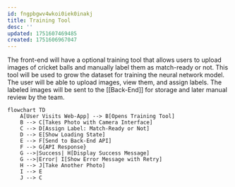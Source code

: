 ```yaml
---
id: fngpbgwv4wkoi0iek0inakj
title: Training Tool
desc: ''
updated: 1751607469485
created: 1751606967047
---
```

The front-end will have a optional training tool that allows users to upload images of cricket balls and manually label them as match-ready or not. This tool will be used to grow the dataset for training the neural network model. The user will be able to upload images, view them, and assign labels. The labeled images will be sent to the [[Back-End]] for storage and later manual review by the team.

```mermaid
flowchart TD
    A[User Visits Web-App] --> B[Opens Training Tool]
    B --> C[Takes Photo with Camera Interface]
    C --> D[Assign Label: Match-Ready or Not]
    D --> E[Show Loading State]
    E --> F[Send to Back-End API]
    F --> G{API Response}
    G -->|Success| H[Display Success Message]
    G -->|Error| I[Show Error Message with Retry]
    H --> J[Take Another Photo]
    I --> E
    J --> C
```